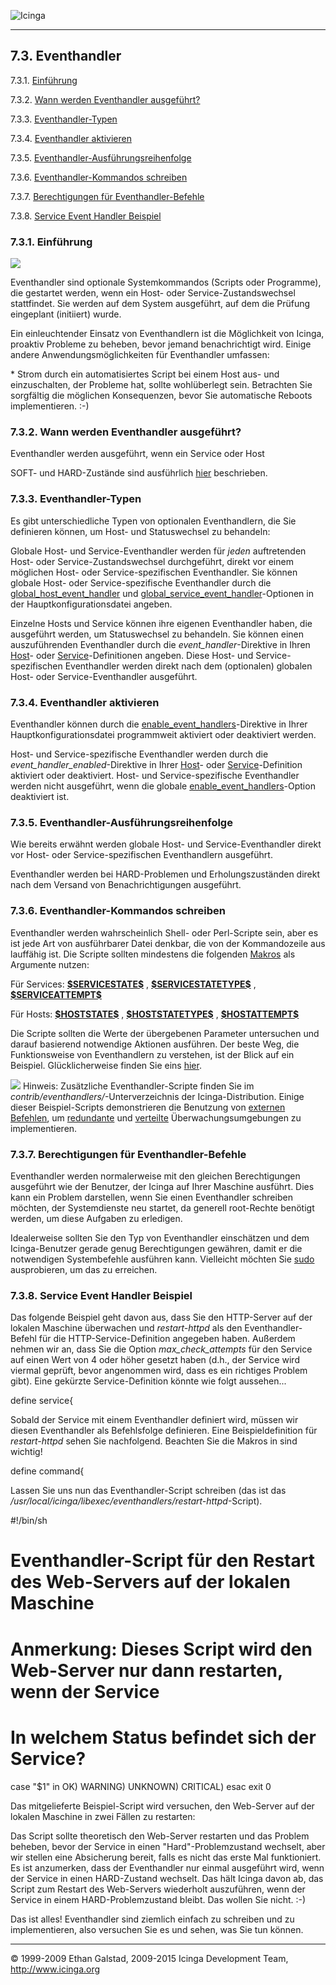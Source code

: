  ![Icinga](../images/logofullsize.png "Icinga") 

* * * * *

7.3. Eventhandler
-----------------

7.3.1. [Einführung](eventhandlers.md#introduction)

7.3.2. [Wann werden Eventhandler
ausgeführt?](eventhandlers.md#execution)

7.3.3. [Eventhandler-Typen](eventhandlers.md#idp12970304)

7.3.4. [Eventhandler aktivieren](eventhandlers.md#enable)

7.3.5.
[Eventhandler-Ausführungsreihenfolge](eventhandlers.md#executionorder)

7.3.6. [Eventhandler-Kommandos
schreiben](eventhandlers.md#writingcommands)

7.3.7. [Berechtigungen für
Eventhandler-Befehle](eventhandlers.md#commandpermissions)

7.3.8. [Service Event Handler
Beispiel](eventhandlers.md#serviceeventhandlerexample)

### 7.3.1. Einführung

![](../images/eventhandlers.png)

Eventhandler sind optionale Systemkommandos (Scripts oder Programme),
die gestartet werden, wenn ein Host- oder Service-Zustandswechsel
stattfindet. Sie werden auf dem System ausgeführt, auf dem die Prüfung
eingeplant (initiiert) wurde.

Ein einleuchtender Einsatz von Eventhandlern ist die Möglichkeit von
Icinga, proaktiv Probleme zu beheben, bevor jemand benachrichtigt wird.
Einige andere Anwendungsmöglichkeiten für Eventhandler umfassen:






\* Strom durch ein automatisiertes Script bei einem Host aus- und
einzuschalten, der Probleme hat, sollte wohlüberlegt sein. Betrachten
Sie sorgfältig die möglichen Konsequenzen, bevor Sie automatische
Reboots implementieren. :-)

### 7.3.2. Wann werden Eventhandler ausgeführt?

Eventhandler werden ausgeführt, wenn ein Service oder Host




SOFT- und HARD-Zustände sind ausführlich
[hier](statetypes.md "5.8. Statustypen") beschrieben.

### 7.3.3. Eventhandler-Typen

Es gibt unterschiedliche Typen von optionalen Eventhandlern, die Sie
definieren können, um Host- und Statuswechsel zu behandeln:





Globale Host- und Service-Eventhandler werden für *jeden* auftretenden
Host- oder Service-Zustandswechsel durchgeführt, direkt vor einem
möglichen Host- oder Service-spezifischen Eventhandler. Sie können
globale Host- oder Service-spezifische Eventhandler durch die
[global\_host\_event\_handler](configmain.md#configmain-global_host_event_handler)
und
[global\_service\_event\_handler](configmain.md#configmain-global_service_event_handler)-Optionen
in der Hauptkonfigurationsdatei angeben.

Einzelne Hosts und Service können ihre eigenen Eventhandler haben, die
ausgeführt werden, um Statuswechsel zu behandeln. Sie können einen
auszuführenden Eventhandler durch die *event\_handler*-Direktive in
Ihren [Host](objectdefinitions.md#objectdefinitions-host)- oder
[Service](objectdefinitions.md#objectdefinitions-service)-Definitionen
angeben. Diese Host- und Service-spezifischen Eventhandler werden direkt
nach dem (optionalen) globalen Host- oder Service-Eventhandler
ausgeführt.

### 7.3.4. Eventhandler aktivieren

Eventhandler können durch die
[enable\_event\_handlers](configmain.md#configmain-enable_event_handlers)-Direktive
in Ihrer Hauptkonfigurationsdatei programmweit aktiviert oder
deaktiviert werden.

Host- und Service-spezifische Eventhandler werden durch die
*event\_handler\_enabled*-Direktive in Ihrer
[Host](objectdefinitions.md#objectdefinitions-host)- oder
[Service](objectdefinitions.md#objectdefinitions-service)-Definition
aktiviert oder deaktiviert. Host- und Service-spezifische Eventhandler
werden nicht ausgeführt, wenn die globale
[enable\_event\_handlers](configmain.md#configmain-enable_event_handlers)-Option
deaktiviert ist.

### 7.3.5. Eventhandler-Ausführungsreihenfolge

Wie bereits erwähnt werden globale Host- und Service-Eventhandler direkt
vor Host- oder Service-spezifischen Eventhandlern ausgeführt.

Eventhandler werden bei HARD-Problemen und Erholungszuständen direkt
nach dem Versand von Benachrichtigungen ausgeführt.

### 7.3.6. Eventhandler-Kommandos schreiben

Eventhandler werden wahrscheinlich Shell- oder Perl-Scripte sein, aber
es ist jede Art von ausführbarer Datei denkbar, die von der
Kommandozeile aus lauffähig ist. Die Scripte sollten mindestens die
folgenden
[Makros](macros.md "5.2. Makros verstehen und wie sie arbeiten") als
Argumente nutzen:

Für Services:
[**\$SERVICESTATE\$**](macrolist.md#macrolist-servicestate) ,
[**\$SERVICESTATETYPE\$**](macrolist.md#macrolist-servicestatetype) ,
[**\$SERVICEATTEMPT\$**](macrolist.md#macrolist-serviceattempt)

Für Hosts: [**\$HOSTSTATE\$**](macrolist.md#macrolist-hoststate) ,
[**\$HOSTSTATETYPE\$**](macrolist.md#macrolist-hoststatetype) ,
[**\$HOSTATTEMPT\$**](macrolist.md#macrolist-hostattempt)

Die Scripte sollten die Werte der übergebenen Parameter untersuchen und
darauf basierend notwendige Aktionen ausführen. Der beste Weg, die
Funktionsweise von Eventhandlern zu verstehen, ist der Blick auf ein
Beispiel. Glücklicherweise finden Sie eins
[hier](eventhandlers.md#serviceeventhandlerexample "7.3.8. Service Event Handler Beispiel").

![](../images/tip.gif) Hinweis: Zusätzliche Eventhandler-Scripte finden
Sie im *contrib/eventhandlers/*-Unterverzeichnis der
Icinga-Distribution. Einige dieser Beispiel-Scripts demonstrieren die
Benutzung von [externen
Befehlen](extcommands.md "7.1. Externe Befehle"), um
[redundante](redundancy.md "7.7. Redundante und Failover-Netzwerk-Überwachung")
und [verteilte](distributed.md "7.6. Verteilte Überwachung")
Überwachungsumgebungen zu implementieren.

### 7.3.7. Berechtigungen für Eventhandler-Befehle

Eventhandler werden normalerweise mit den gleichen Berechtigungen
ausgeführt wie der Benutzer, der Icinga auf Ihrer Maschine ausführt.
Dies kann ein Problem darstellen, wenn Sie einen Eventhandler schreiben
möchten, der Systemdienste neu startet, da generell root-Rechte benötigt
werden, um diese Aufgaben zu erledigen.

Idealerweise sollten Sie den Typ von Eventhandler einschätzen und dem
Icinga-Benutzer gerade genug Berechtigungen gewähren, damit er die
notwendigen Systembefehle ausführen kann. Vielleicht möchten Sie
[sudo](http://www.courtesan.com/sudo/sudo.md) ausprobieren, um das zu
erreichen.

### 7.3.8. Service Event Handler Beispiel

Das folgende Beispiel geht davon aus, dass Sie den HTTP-Server auf der
lokalen Maschine überwachen und *restart-httpd* als den
Eventhandler-Befehl für die HTTP-Service-Definition angegeben haben.
Außerdem nehmen wir an, dass Sie die Option *max\_check\_attempts* für
den Service auf einen Wert von 4 oder höher gesetzt haben (d.h., der
Service wird viermal geprüft, bevor angenommen wird, dass es ein
richtiges Problem gibt). Eine gekürzte Service-Definition könnte wie
folgt aussehen...

</code></pre> 
 define service{
</code></pre>

Sobald der Service mit einem Eventhandler definiert wird, müssen wir
diesen Eventhandler als Befehlsfolge definieren. Eine Beispieldefinition
für *restart-httpd* sehen Sie nachfolgend. Beachten Sie die Makros in
sind wichtig!

</code></pre> 
 define command{
</code></pre>

Lassen Sie uns nun das Eventhandler-Script schreiben (das ist das
*/usr/local/icinga/libexec/eventhandlers/restart-httpd*-Script).

</code></pre> 
#!/bin/sh
#
# Eventhandler-Script für den Restart des Web-Servers auf der lokalen Maschine
#
# Anmerkung: Dieses Script wird den Web-Server nur dann restarten, wenn der Service
# In welchem Status befindet sich der Service?
case "$1" in
OK)
WARNING)
UNKNOWN)
CRITICAL)
esac
exit 0
</code></pre>

Das mitgelieferte Beispiel-Script wird versuchen, den Web-Server auf der
lokalen Maschine in zwei Fällen zu restarten:



Das Script sollte theoretisch den Web-Server restarten und das Problem
beheben, bevor der Service in einen "Hard"-Problemzustand wechselt, aber
wir stellen eine Absicherung bereit, falls es nicht das erste Mal
funktioniert. Es ist anzumerken, dass der Eventhandler nur einmal
ausgeführt wird, wenn der Service in einen HARD-Zustand wechselt. Das
hält Icinga davon ab, das Script zum Restart des Web-Servers wiederholt
auszuführen, wenn der Service in einem HARD-Problemzustand bleibt. Das
wollen Sie nicht. :-)

Das ist alles! Eventhandler sind ziemlich einfach zu schreiben und zu
implementieren, also versuchen Sie es und sehen, was Sie tun können.

* * * * *


© 1999-2009 Ethan Galstad, 2009-2015 Icinga Development Team,
http://www.icinga.org
